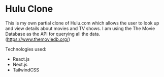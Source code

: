 # Hulu Clone

This is my own partial clone of Hulu.com which allows the user to look up and view details about movies and TV shows.
I am using the The Movie Database as the API for querying all the data. (https://www.themoviedb.org/)

Technologies used:
- React.js
- Next.js
- TailwindCSS
